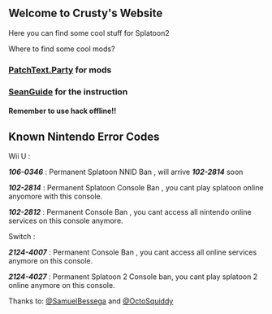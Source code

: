 ## Welcome to Crusty's Website

Here you can find some cool stuff for Splatoon2

Where to find some cool mods?

### [PatchText.Party](https://crustysean.github.io/CrustyMods/) for mods

### [SeanGuide](https://crustysean.github.io/SeanGuide/) for the instruction

#### Remember to use hack offline!!

## Known Nintendo Error Codes

Wii U :

***106-0346*** : Permanent Splatoon NNID Ban , will arrive ***102-2814*** soon

***102-2814*** : Permanent Splatoon Console Ban , you cant play splatoon online anyomore with this console.

***102-2812*** : Permanent Console Ban , you cant access all nintendo online services on this console anymore. 

Switch : 

***2124-4007*** : Permanent Console Ban , you cant access all online services anymore on this console.

***2124-4027*** : Permanent Splatoon 2 Console ban, you cant play splatoon 2 online anymore on this console.

Thanks to: [@SamuelBessega](https://www.youtube.com/channel/UCypWFxm4kmGepmL0WwfW32Q) and [@OctoSquiddy](https://www.youtube.com/channel/UCRiv_r1fxFaoOHqrzRpllDg)
